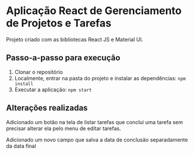 # Aplicação React de Gerenciamento de Projetos e Tarefas

Projeto criado com as bibliotecas React JS e Material UI.

## Passo-a-passo para execução

1. Clonar o repositório
2. Localmente, entrar na pasta do projeto e instalar as dependências:
   `
   npm install
   `
3. Executar a aplicação:
   `
   npm start
   `

## Alterações realizadas

Adicionado um botão na tela de listar tarefas que conclui uma tarefa sem precisar alterar ela pelo menu de editar tarefas.

Adicionado um novo campo que salva a data de conclusão separadamente da data final